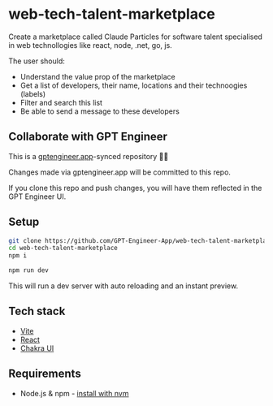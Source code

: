 # web-tech-talent-marketplace

Create a marketplace called Claude Particles for software talent specialised in web technollogies like react, node, .net, go, js. 

The user should: 
- Understand the value prop of the marketplace
- Get a list of developers, their name, locations and their technoogies (labels)
- Filter and search this list
- Be able to send a message to these developers

## Collaborate with GPT Engineer

This is a [gptengineer.app](https://gptengineer.app)-synced repository 🌟🤖

Changes made via gptengineer.app will be committed to this repo.

If you clone this repo and push changes, you will have them reflected in the GPT Engineer UI.

## Setup

```sh
git clone https://github.com/GPT-Engineer-App/web-tech-talent-marketplace.git
cd web-tech-talent-marketplace
npm i
```

```sh
npm run dev
```

This will run a dev server with auto reloading and an instant preview.

## Tech stack

- [Vite](https://vitejs.dev/)
- [React](https://react.dev/)
- [Chakra UI](https://chakra-ui.com/)

## Requirements

- Node.js & npm - [install with nvm](https://github.com/nvm-sh/nvm#installing-and-updating)
